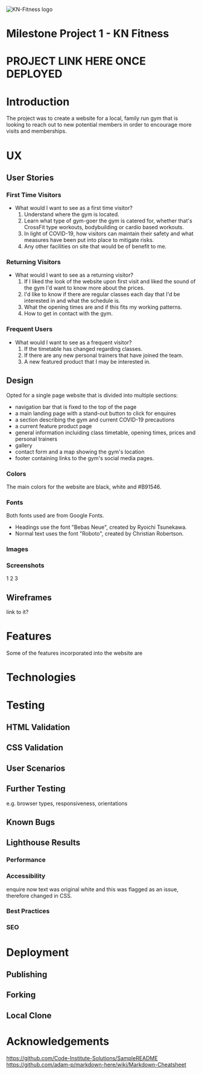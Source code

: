 ![KN-Fitness logo](https://i.ibb.co/gW6V9v1/kn-fitness-logo-small.png)

# Milestone Project 1 - KN Fitness

# PROJECT LINK HERE ONCE DEPLOYED

# Introduction

The project was to create a website for a local, family run gym that is looking to reach out to new potential members in order to encourage more visits and memberships.

# UX
## User Stories
### First Time Visitors
* What would I want to see as a first time visitor?
  1. Understand where the gym is located.
  2. Learn what type of gym-goer the gym is catered for, whether that's CrossFit type workouts, bodybuilding or cardio based workouts.
  3. In light of COVID-19, how visitors can maintain their safety and what measures have been put into place to mitigate risks.
  4. Any other facilities on site that would be of benefit to me.
### Returning Visitors
* What would I want to see as a returning visitor?
  1. If I liked the look of the website upon first visit and liked the sound of the gym I'd want to know more about the prices.
  2. I'd like to know if there are regular classes each day that I'd be interested in and what the schedule is.
  3. What the opening times are and if this fits my working patterns.
  4. How to get in contact with the gym.
### Frequent Users
* What would I want to see as a frequent visitor?
  1. If the timetable has changed regarding classes.
  2. If there are any new personal trainers that have joined the team.
  3. A new featured product that I may be interested in.
## Design
Opted for a single page website that is divided into multiple sections:
  * navigation bar that is fixed to the top of the page
  * a main landing page with a stand-out button to click for enquires 
  * a section describing the gym and current COVID-19 precautions
  * a current feature product page
  * general information incluiding class timetable, opening times, prices and personal trainers
  * gallery
  * contact form and a map showing the gym's location
  * footer containing links to the gym's social media pages.
### Colors
The main colors for the website are black, white and #B91546.
### Fonts
Both fonts used are from Google Fonts.
  * Headings use the font "Bebas Neue", created by Ryoichi Tsunekawa.
  * Normal text uses the font "Roboto", created by Christian Robertson.
### Images

### Screenshots
1
2
3

## Wireframes
link to it?

# Features
Some of the features incorporated into the website are

# Technologies

# Testing
## HTML Validation
## CSS Validation
## User Scenarios
## Further Testing
e.g. browser types, responsiveness, orientations
## Known Bugs
## Lighthouse Results
### Performance
### Accessibility
enquire now text was original white and this was flagged as an issue, therefore changed in CSS.
### Best Practices
### SEO


# Deployment
## Publishing
## Forking
## Local Clone

# Acknowledgements


https://github.com/Code-Institute-Solutions/SampleREADME
https://github.com/adam-p/markdown-here/wiki/Markdown-Cheatsheet